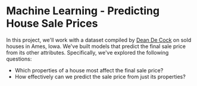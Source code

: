 # Machine Learning - Predicting House Sale Prices

In this project, we'll work with a dataset compiled by [Dean De Cock](http://www.truman.edu/faculty-staff/decock/) on sold houses in Ames, Iowa. We've built models that predict the final sale price from its other attributes. Specifically, we've explored the following questions:
- Which properties of a house most affect the final sale price?
- How effectively can we predict the sale price from just its properties?
